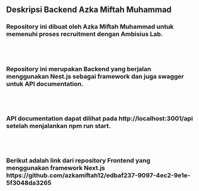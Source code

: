 ## Deskripsi Backend Azka Miftah Muhammad

<h3>Repository ini dibuat oleh Azka Miftah Muhammad untuk memenuhi proses recruitment dengan Ambisius Lab.</h3>
<br>
<br>
<h3>Repository ini merupakan Backend yang berjalan menggunakan Nest.js sebagai framework dan juga swagger untuk API documentation.</h3>
<br>
<br>
<h3>API documentation dapat dilihat pada http://localhost:3001/api setelah menjalankan npm run start.</h3>
<br>
<br>
<h3>Berikut adalah link dari repository Frontend yang menggunakan framework Next.js https://github.com/azkamiftah12/edbaf237-9097-4ec2-9e1e-5f3048da3265</h3>
